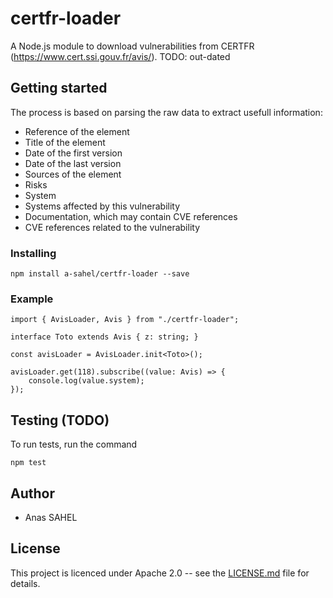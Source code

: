 # certfr-loader
A Node.js module to download vulnerabilities from CERTFR (https://www.cert.ssi.gouv.fr/avis/).
TODO: out-dated

## Getting started
The process is based on parsing the raw data to extract usefull information:

* Reference of the element
* Title of the element
* Date of the first version
* Date of the last version
* Sources of the element
* Risks
* System
* Systems affected by this vulnerability
* Documentation, which may contain CVE references
* CVE references related to the vulnerability

### Installing
```
npm install a-sahel/certfr-loader --save
```

### Example
```
import { AvisLoader, Avis } from "./certfr-loader";

interface Toto extends Avis { z: string; }

const avisLoader = AvisLoader.init<Toto>();

avisLoader.get(118).subscribe((value: Avis) => {
    console.log(value.system);
});
```

## Testing (TODO)
To run tests, run the command
```
npm test
```

## Author
* Anas SAHEL

## License
This project is licenced under Apache 2.0 -- see the [LICENSE.md](LICENSE.md) file for details.
